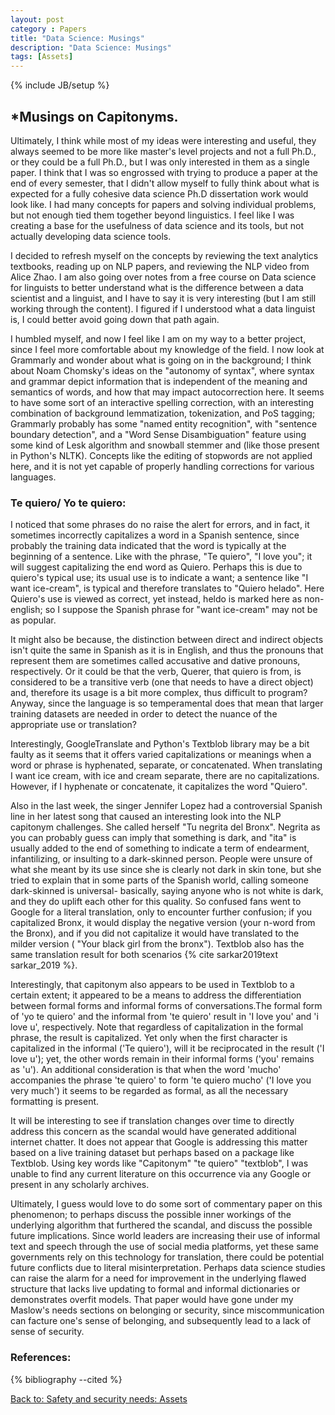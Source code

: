 ```yaml
---
layout: post
category : Papers
title: "Data Science: Musings"
description: "Data Science: Musings"
tags: [Assets]
---
```

{% include JB/setup %}


## __*Musings on Capitonyms__.

Ultimately, I think while most of my ideas were interesting and useful, they always seemed to be more like master's level projects and not a full Ph.D., or they could be a full Ph.D., but I was only interested in them as a single paper. I think that I was so engrossed with trying to produce a paper at the end of every semester, that I didn't allow myself to fully think about what is expected for a fully cohesive data science Ph.D dissertation work would look like. I had many concepts for papers and solving individual problems, but not enough tied them together beyond linguistics. I feel like I was creating a base for the usefulness of data science and its tools, but not actually developing data science tools.

I decided to refresh myself on the concepts by reviewing the text analytics textbooks, reading up on NLP papers, and reviewing the NLP video from Alice Zhao. I am also going over notes from a free course on Data science for linguists to better understand what is the difference between a data scientist and a linguist, and I have to say it is very interesting (but I am still working through the content). I figured if I understood what a data linguist is, I could better avoid going down that path again.

I humbled myself, and now I feel like I am on my way to a better project, since I feel more comfortable about my knowledge of the field. I now look at Grammarly and wonder about what is going on in the background; I think about Noam Chomsky's ideas on the "autonomy of syntax", where syntax and grammar depict information that is independent of the meaning and semantics of words,  and how that may impact autocorrection here. It seems to have some sort of an interactive spelling correction, with an interesting combination of background lemmatization, tokenization, and PoS tagging; Grammarly probably has some "named entity recognition", with "sentence boundary detection", and a "Word Sense Disambiguation" feature using some kind of Lesk algorithm and snowball stemmer and (like those present in Python's NLTK). Concepts like the editing of stopwords are not applied here, and it is not yet capable of properly handling corrections for various languages.

### Te quiero/ Yo te quiero:

I noticed that some phrases do no raise the alert for errors,  and in fact, it sometimes incorrectly capitalizes a word in a Spanish sentence, since probably the training data indicated that the word is typically at the beginning of a sentence. Like with the phrase, "Te quiero", "I love you"; it will suggest capitalizing the end word as Quiero. Perhaps this is due to quiero's typical use; its usual use is to indicate a want; a sentence like "I want ice-cream",  is typical and therefore translates to "Quiero helado". Here Quiero's use is viewed as correct, yet instead, heldo is marked here as non-english; so I  suppose the Spanish phrase for "want ice-cream" may not be as popular. 

It might also be because, the distinction between direct and indirect objects isn't quite the same in Spanish as it is in English, and thus the pronouns that represent them are sometimes called accusative and dative pronouns, respectively. Or it could be that the verb, Querer, that quiero is from, is considered to be a transitive verb (one that needs to have a direct object) and, therefore its usage is a bit more complex, thus difficult to program? Anyway, since the language is so temperamental does that mean that larger training datasets are needed in order to detect the nuance of the appropriate use or translation?

Interestingly, GoogleTranslate and  Python's Textblob library may be a bit faulty as it seems that it offers varied capitalizations or meanings when a word or phrase is hyphenated, separate, or concatenated. When translating I want ice cream, with ice and cream separate, there are no capitalizations. However, if I hyphenate or concatenate, it capitalizes the word "Quiero". 

Also in the last week, the singer Jennifer Lopez had a controversial Spanish line in her latest song that caused an interesting look into the NLP capitonym challenges. She called herself "Tu negrita del Bronx". Negrita as you can probably guess can imply that something is dark, and "ita" is usually added to the end of something to indicate a term of endearment, infantilizing, or insulting to a dark-skinned person. People were unsure of what she meant by its use since she is clearly not dark in skin tone, but she tried to explain that in some parts of the Spanish world, calling someone dark-skinned is universal- basically, saying anyone who is not white is dark, and they do uplift each other for this quality. So confused fans went to Google for a literal translation, only to encounter further confusion; if you capitalized Bronx, it would display the negative version (your n-word from the Bronx), and if you did not capitalize it would have translated to the milder version ( "Your black girl from the bronx").  Textblob also has the same translation result for both scenarios {% cite sarkar2019text sarkar_2019 %}.

Interestingly, that capitonym also appears to be used in Textblob to a certain extent; it appeared to be a means to address the differentiation between formal forms and informal forms of conversations.The formal form of 'yo te quiero' and the informal from 'te quiero'  result in 'I love you' and  'i love u',  respectively. Note that regardless of capitalization in the formal phrase, the result is capitalized.  Yet only when the first character is capitalized in the informal ('Te quiero'), will it be reciprocated in the result ('I love u'); yet, the other words remain in their informal forms ('you' remains as 'u'). An additional consideration is that when the word 'mucho' accompanies the phrase 'te quiero' to form 'te quiero mucho' ('I love you very much')  it seems to be regarded as formal, as all the necessary formatting is present.

It will be interesting to see if translation changes over time to directly address this concern as the scandal would have generated additional internet chatter. It does not appear that Google is addressing this matter based on a live training dataset but perhaps based on a package like Textblob. Using key words like "Capitonym" "te quiero" "textblob", I was unable to find any current literature on this occurrence via any Google or present in any scholarly archives.

Ultimately, I guess would love to do some sort of commentary paper on this phenomenon; to perhaps discuss the possible inner workings of the underlying algorithm that furthered the scandal, and discuss the possible future implications. Since world leaders are increasing their use of informal text and speech through the use of social media platforms, yet these same governments rely on this technology for translation, there could be potential future conflicts due to literal misinterpretation. Perhaps data science studies can raise the alarm for a need for improvement in the underlying flawed structure that lacks live updating to formal and informal dictionaries or demonstrates overfit models. That paper would have gone under my Maslow's needs sections on belonging or security, since miscommunication can facture one's sense of belonging, and subsequently lead to a lack of sense of security.



### References:

{% bibliography --cited %}


[Back to: Safety and security needs: Assets](https://llord1.github.io/2020/07/08/Assets)


